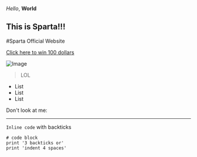 *Hello*, **World**

## This is Sparta!!!
#Sparta Official Website

[Click here to win 100 dollars](https://www.youtube.com/watch?v=dQw4w9WgXcQ)

![Image](http://url/a.png)
> LOL

* List
* List
* List

Don't look at me:

---

`Inline code` with backticks



```
# code block
print '3 backticks or'
print 'indent 4 spaces'
```
